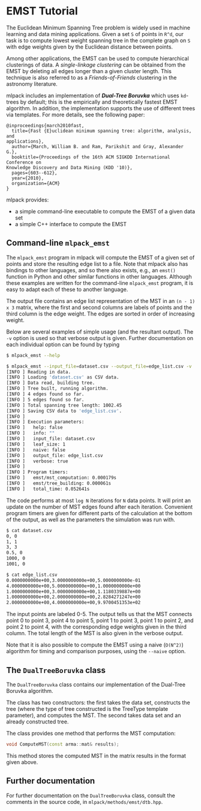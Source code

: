 # EMST Tutorial

The Euclidean Minimum Spanning Tree problem is widely used in machine learning
and data mining applications.  Given a set `S` of points in `R^d`, our task is
to compute lowest weight spanning tree in the complete graph on `S` with edge
weights given by the Euclidean distance between points.

Among other applications, the EMST can be used to compute hierarchical
clusterings of data.  A *single-linkage clustering* can be obtained from the
EMST by deleting all edges longer than a given cluster length.  This technique
is also referred to as a *Friends-of-Friends* clustering in the astronomy
literature.

mlpack includes an implementation of ***Dual-Tree Boruvka*** which uses
`kd`-trees by default; this is the empirically and theoretically fastest EMST
algorithm.  In addition, the implementation supports the use of different trees
via templates.  For more details, see the following paper:

```
@inproceedings{march2010fast,
  title={Fast {E}uclidean minimum spanning tree: algorithm, analysis, and
applications},
  author={March, William B. and Ram, Parikshit and Gray, Alexander G.},
  booktitle={Proceedings of the 16th ACM SIGKDD International Conference on
Knowledge Discovery and Data Mining (KDD '10)},
  pages={603--612},
  year={2010},
  organization={ACM}
}
```

mlpack provides:

 - a simple command-line executable to compute the EMST of a given data set
 - a simple C++ interface to compute the EMST

## Command-line `mlpack_emst`

The `mlpack_emst` program in mlpack will compute the EMST of a given set
of points and store the resulting edge list to a file.  Note that mlpack also
has bindings to other languages, and so there also exists, e.g., an `emst()`
function in Python and other similar functions in other languages.  Although
these examples are written for the command-line `mlpack_emst` program, it is
easy to adapt each of these to another language.

The output file contains an edge list representation of the MST in an `(n - 1) x
3` matrix, where the first and second columns are labels of points and the third
column is the edge weight.  The edges are sorted in order of increasing weight.

Below are several examples of simple usage (and the resultant output).  The `-v`
option is used so that verbose output is given.  Further documentation on each
individual option can be found by typing

```sh
$ mlpack_emst --help
```

```sh
$ mlpack_emst --input_file=dataset.csv --output_file=edge_list.csv -v
[INFO ] Reading in data.
[INFO ] Loading 'dataset.csv' as CSV data.
[INFO ] Data read, building tree.
[INFO ] Tree built, running algorithm.
[INFO ] 4 edges found so far.
[INFO ] 5 edges found so far.
[INFO ] Total spanning tree length: 1002.45
[INFO ] Saving CSV data to 'edge_list.csv'.
[INFO ]
[INFO ] Execution parameters:
[INFO ]   help: false
[INFO ]   info: ""
[INFO ]   input_file: dataset.csv
[INFO ]   leaf_size: 1
[INFO ]   naive: false
[INFO ]   output_file: edge_list.csv
[INFO ]   verbose: true
[INFO ]
[INFO ] Program timers:
[INFO ]   emst/mst_computation: 0.000179s
[INFO ]   emst/tree_building: 0.000061s
[INFO ]   total_time: 0.052641s
```

The code performs at most `log N` iterations for `N` data points.  It will print
an update on the number of MST edges found after each iteration.  Convenient
program timers are given for different parts of the calculation at the bottom of
the output, as well as the parameters the simulation was run with.

```sh
$ cat dataset.csv
0, 0
1, 1
3, 3
0.5, 0
1000, 0
1001, 0

$ cat edge_list.csv
0.0000000000e+00,3.0000000000e+00,5.0000000000e-01
4.0000000000e+00,5.0000000000e+00,1.0000000000e+00
1.0000000000e+00,3.0000000000e+00,1.1180339887e+00
1.0000000000e+00,2.0000000000e+00,2.8284271247e+00
2.0000000000e+00,4.0000000000e+00,9.9700451353e+02
```

The input points are labeled 0-5.  The output tells us that the MST connects
point 0 to point 3, point 4 to point 5, point 1 to point 3, point 1 to point 2,
and point 2 to point 4, with the corresponding edge weights given in the third
column.  The total length of the MST is also given in the verbose output.

Note that it is also possible to compute the EMST using a naive (`O(N^2)`)
algorithm for timing and comparison purposes, using the `--naive` option.

## The `DualTreeBoruvka` class

The `DualTreeBoruvka` class contains our implementation of the Dual-Tree Boruvka
algorithm.

The class has two constructors: the first takes the data set, constructs the
tree (where the type of tree constructed is the TreeType template parameter),
and computes the MST.  The second takes data set and an already constructed
tree.

The class provides one method that performs the MST computation:

```c++
void ComputeMST(const arma::mat& results);
```

This method stores the computed MST in the matrix results in the format given
above.

## Further documentation

For further documentation on the `DualTreeBoruvka` class, consult the comments
in the source code, in `mlpack/methods/emst/dtb.hpp`.
